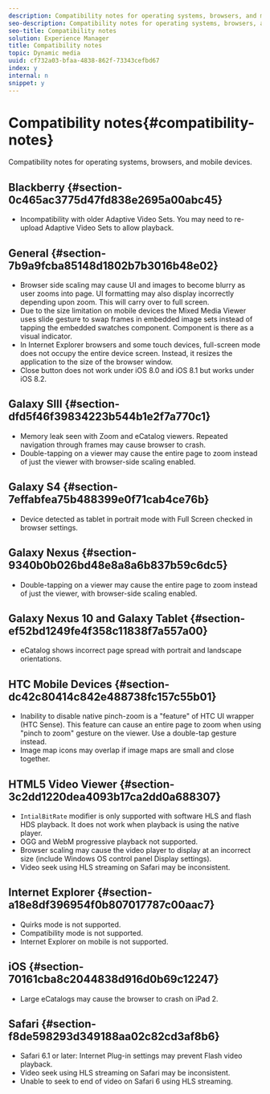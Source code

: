 ```yaml
---
description: Compatibility notes for operating systems, browsers, and mobile devices.
seo-description: Compatibility notes for operating systems, browsers, and mobile devices.
seo-title: Compatibility notes
solution: Experience Manager
title: Compatibility notes
topic: Dynamic media
uuid: cf732a03-bfaa-4838-862f-73343cefbd67
index: y
internal: n
snippet: y
---
```


# Compatibility notes{#compatibility-notes}

Compatibility notes for operating systems, browsers, and mobile devices.

## Blackberry {#section-0c465ac3775d47fd838e2695a00abc45}

* Incompatibility with older Adaptive Video Sets. You may need to re-upload Adaptive Video Sets to allow playback.

## General {#section-7b9a9fcba85148d1802b7b3016b48e02}

* Browser side scaling may cause UI and images to become blurry as user zooms into page. UI formatting may also display incorrectly depending upon zoom. This will carry over to full screen. 
* Due to the size limitation on mobile devices the Mixed Media Viewer uses slide gesture to swap frames in embedded image sets instead of tapping the embedded swatches component. Component is there as a visual indicator. 
* In Internet Explorer browsers and some touch devices, full-screen mode does not occupy the entire device screen. Instead, it resizes the application to the size of the browser window. 
* Close button does not work under iOS 8.0 and iOS 8.1 but works under iOS 8.2.

## Galaxy SIII {#section-dfd5f46f39834223b544b1e2f7a770c1}

* Memory leak seen with Zoom and eCatalog viewers. Repeated navigation through frames may cause browser to crash. 
* Double-tapping on a viewer may cause the entire page to zoom instead of just the viewer with browser-side scaling enabled.

## Galaxy S4 {#section-7effabfea75b488399e0f71cab4ce76b}

* Device detected as tablet in portrait mode with Full Screen checked in browser settings.

## Galaxy Nexus {#section-9340b0b026bd48e8a8a6b837b59c6dc5}

* Double-tapping on a viewer may cause the entire page to zoom instead of just the viewer, with browser-side scaling enabled.

## Galaxy Nexus 10 and Galaxy Tablet {#section-ef52bd1249fe4f358c11838f7a557a00}

* eCatalog shows incorrect page spread with portrait and landscape orientations.

## HTC Mobile Devices {#section-dc42c80414c842e488738fc157c55b01}

* Inability to disable native pinch-zoom is a "feature" of HTC UI wrapper (HTC Sense). This feature can cause an entire page to zoom when using "pinch to zoom" gesture on the viewer. Use a double-tap gesture instead. 
* Image map icons may overlap if image maps are small and close together.

## HTML5 Video Viewer {#section-3c2dd1220dea4093b17ca2dd0a688307}

* `IntialBitRate` modifier is only supported with software HLS and flash HDS playback. It does not work when playback is using the native player. 
* OGG and WebM progressive playback not supported. 
* Browser scaling may cause the video player to display at an incorrect size (include Windows OS control panel Display settings). 
* Video seek using HLS streaming on Safari may be inconsistent.

## Internet Explorer {#section-a18e8df396954f0b807017787c00aac7}

* Quirks mode is not supported. 
* Compatibility mode is not supported. 
* Internet Explorer on mobile is not supported.

## iOS {#section-70161cba8c2044838d916d0b69c12247}

* Large eCatalogs may cause the browser to crash on iPad 2.

## Safari {#section-f8de598293d349188aa02c82cd3af8b6}

* Safari 6.1 or later: Internet Plug-in settings may prevent Flash video playback. 
* Video seek using HLS streaming on Safari may be inconsistent. 
* Unable to seek to end of video on Safari 6 using HLS streaming.

